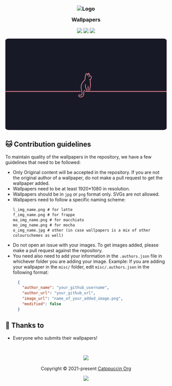 <h3 align="center">
	<img src="https://raw.githubusercontent.com/catppuccin/catppuccin/main/assets/logos/exports/1544x1544_circle.png" width="100" alt="Logo"/><br/>
	<img src="https://raw.githubusercontent.com/catppuccin/catppuccin/main/assets/misc/transparent.png" height="30" width="0px"/>
	Wallpapers
	<img src="https://raw.githubusercontent.com/catppuccin/catppuccin/main/assets/misc/transparent.png" height="30" width="0px"/>
</h3>

<p align="center">
    <a href="https://github.com/catppuccin/wallpapers/stargazers"><img src="https://img.shields.io/github/stars/catppuccin/wallpapers?colorA=363a4f&colorB=b7bdf8&style=for-the-badge"></a>
    <a href="https://github.com/catppuccin/wallpapers/issues"><img src="https://img.shields.io/github/issues/catppuccin/wallpapers?colorA=363a4f&colorB=f5a97f&style=for-the-badge"></a>
    <a href="https://github.com/catppuccin/wallpapers/contributors"><img src="https://img.shields.io/github/contributors/catppuccin/wallpapers?colorA=363a4f&colorB=a6da95&style=for-the-badge"></a>
</p>

<p align="center">
  <img src="minimalistic/ma_cat_line_red.png" style="border-radius:2%"/>
</p>

## 🐱 Contribution guidelines 
To maintain quality of the wallpapers in the repository, we have a few guidelines that need to be followed:
- Only Original content will be accepted in the repository. If you are not the original author of a wallpaper, do not make a pull request to get the wallpaper added. 
- Wallpapers need to be at least 1920\*1080 in resolution. 
- Wallpapers should be in `jpg` or `png` format only. SVGs are not allowed. 
- Wallpapers need to follow a specific naming scheme: 
  ```
  l_img_name.png # for latte 
  f_img_name.png # for frappe 
  ma_img_name.png # for macchiato 
  mo_img_name.png # for mocha 
  o_img_name.jpg # other (in case wallpapers is a mix of other colourschemes as well) 
  ```
- Do not open an issue with your images. To get images added, please make a pull request against the repository. 
- You need also need to add your information in the `.authors.json` file in whichever folder you are adding your image. Example: 
  If you are adding your wallpaper in the `misc/` folder, edit `misc/.authors.json` in the following format: 
  ```JSON
    {
      "author_name": "your_github_username",
      "author_url": "your_github_url",
      "image_url": "name_of_your_added_image.png",
      "modified": false
    }
  ```
## 💝 Thanks to

- Everyone who submits their wallpapers!

&nbsp;

<p align="center"><img src="https://raw.githubusercontent.com/catppuccin/catppuccin/main/assets/footers/gray0_ctp_on_line.svg?sanitize=true" /></p>
<p align="center">Copyright &copy; 2021-present <a href="https://github.com/catppuccin" target="_blank">Catppuccin Org</a>
<p align="center"><a href="https://github.com/catppuccin/catppuccin/blob/main/LICENSE"><img src="https://img.shields.io/static/v1.svg?style=for-the-badge&label=License&message=MIT&logoColor=d9e0ee&colorA=363a4f&colorB=b7bdf8"/></a></p>

